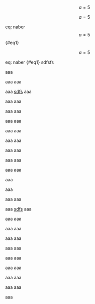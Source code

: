 $$ 
\begin{equation}
a=5 
\end{equation}
$$


$$
\begin{equation}
a=5 
\end{equation}
$$

eq: naber
$$
\begin{equation}
a=5 
\end{equation}
$$
{#eq1}

$$
\begin{equation}
a=5 
\end{equation}
$$

eq: naber {#eq1}
    sdfsfs

aaa[](#fig1)

aaa
aaa

aaa [sdfs](#eq1)
aaa

aaa
aaa

aaa
aaa

aaa
aaa

aaa
aaa

aaa
aaa

aaa
aaa

aaa
aaa

aaa
aaa

aaa

aaa

aaa
aaa

aaa [sdfs](#eq1)
aaa

aaa
aaa

aaa
aaa

aaa
aaa

aaa
aaa

aaa
aaa

aaa
aaa

aaa
aaa

aaa
aaa

aaa
